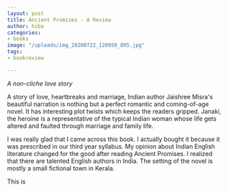 ```yaml
---
layout: post
title: Ancient Promises - A Review
author: hiba
categories:
- books
image: "/uploads/img_20200722_120959_895.jpg"
tags:
- bookreview

---
```

_A non-cliche love story_

A story of love, heartbreaks and marriage, Indian author Jaishree Misra's beautiful narration is nothing but a perfect romantic and coming-of-age novel. It has interesting plot twists which keeps the readers gripped. Janaki, the heroine is a representative of the typical Indian woman whose life gets altered and faulted through marriage and family life. 

I was really glad that I came across this book. I actually bought it because it was prescribed in our third year syllabus. My opinion about Indian English literature changed for the good after reading Ancient Promises. I realized that there are talented English authors in India. The setting of the novel is mostly a small fictional town in Kerala. 

This is 